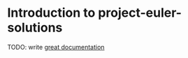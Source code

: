 # Introduction to project-euler-solutions

TODO: write [great documentation](http://jacobian.org/writing/what-to-write/)
